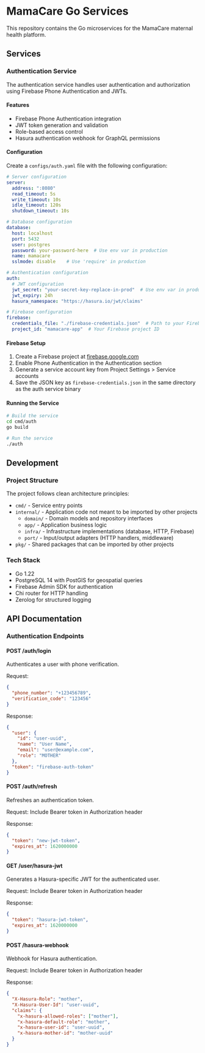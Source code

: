 # MamaCare Go Services

This repository contains the Go microservices for the MamaCare maternal health platform.

## Services

### Authentication Service

The authentication service handles user authentication and authorization using Firebase Phone Authentication and JWTs.

#### Features

- Firebase Phone Authentication integration
- JWT token generation and validation
- Role-based access control
- Hasura authentication webhook for GraphQL permissions

#### Configuration

Create a `configs/auth.yaml` file with the following configuration:

```yaml
# Server configuration
server:
  address: ":8080"
  read_timeout: 5s
  write_timeout: 10s
  idle_timeout: 120s
  shutdown_timeout: 10s

# Database configuration
database:
  host: localhost
  port: 5432
  user: postgres
  password: your-password-here  # Use env var in production
  name: mamacare
  sslmode: disable    # Use 'require' in production

# Authentication configuration
auth:
  # JWT configuration
  jwt_secret: "your-secret-key-replace-in-prod"  # Use env var in production
  jwt_expiry: 24h
  hasura_namespace: "https://hasura.io/jwt/claims"

# Firebase configuration
firebase:
  credentials_file: "./firebase-credentials.json"  # Path to your Firebase credentials file
  project_id: "mamacare-app"  # Your Firebase project ID
```

#### Firebase Setup

1. Create a Firebase project at [firebase.google.com](https://firebase.google.com)
2. Enable Phone Authentication in the Authentication section
3. Generate a service account key from Project Settings > Service accounts
4. Save the JSON key as `firebase-credentials.json` in the same directory as the auth service binary

#### Running the Service

```bash
# Build the service
cd cmd/auth
go build

# Run the service
./auth
```

## Development

### Project Structure

The project follows clean architecture principles:

- `cmd/` - Service entry points
- `internal/` - Application code not meant to be imported by other projects
  - `domain/` - Domain models and repository interfaces
  - `app/` - Application business logic
  - `infra/` - Infrastructure implementations (database, HTTP, Firebase)
  - `port/` - Input/output adapters (HTTP handlers, middleware)
- `pkg/` - Shared packages that can be imported by other projects

### Tech Stack

- Go 1.22
- PostgreSQL 14 with PostGIS for geospatial queries
- Firebase Admin SDK for authentication
- Chi router for HTTP handling
- Zerolog for structured logging

## API Documentation

### Authentication Endpoints

#### POST /auth/login

Authenticates a user with phone verification.

Request:
```json
{
  "phone_number": "+123456789",
  "verification_code": "123456"
}
```

Response:
```json
{
  "user": {
    "id": "user-uuid",
    "name": "User Name",
    "email": "user@example.com",
    "role": "MOTHER"
  },
  "token": "firebase-auth-token"
}
```

#### POST /auth/refresh

Refreshes an authentication token.

Request: Include Bearer token in Authorization header

Response:
```json
{
  "token": "new-jwt-token",
  "expires_at": 1620000000
}
```

#### GET /user/hasura-jwt

Generates a Hasura-specific JWT for the authenticated user.

Request: Include Bearer token in Authorization header

Response:
```json
{
  "token": "hasura-jwt-token",
  "expires_at": 1620000000
}
```

#### POST /hasura-webhook

Webhook for Hasura authentication.

Request: Include Bearer token in Authorization header

Response:
```json
{
  "X-Hasura-Role": "mother",
  "X-Hasura-User-Id": "user-uuid",
  "claims": {
    "x-hasura-allowed-roles": ["mother"],
    "x-hasura-default-role": "mother",
    "x-hasura-user-id": "user-uuid",
    "x-hasura-mother-id": "mother-uuid"
  }
}
```
